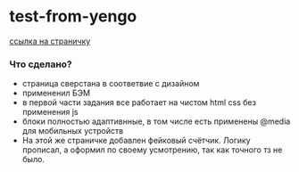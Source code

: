 # test-from-yengo
[ссылка на страничку](https://github.com/muratbyazrov/test-from-yengo)

### Что сделано?
- страница сверстана в соответвие с дизайном
- примененил БЭМ
- в первой части задания все работает на чистом html css без применения js
- блоки полностью адаптивнные, в том числе есть применены @media для мобильных устройств
- На этой же страничке добавлен фейковый счётчик. Логику прописал, а оформил по своему усмотрению, так как точного тз не было.
